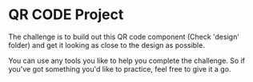 # QR CODE Project 

The challenge is to build out this QR code component (Check 'design' folder) and get it looking as close to the design as possible.

You can use any tools you like to help you complete the challenge. So if you've got something you'd like to practice, feel free to give it a go.
